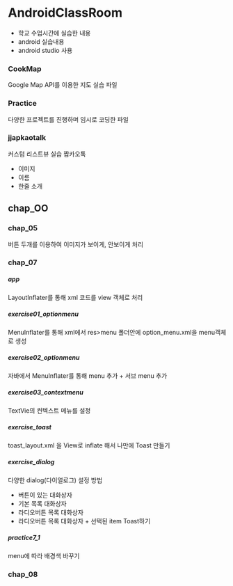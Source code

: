 # AndroidClassRoom
* 학교 수업시간에 실습한 내용
* android 실습내용
* android studio 사용

### CookMap
 Google Map API를 이용한 지도 실습 파일
 
### Practice
 다양한 프로젝트를 진행하며 임시로 코딩한 파일

### jjapkaotalk
 커스텀 리스트뷰 실습 짭카오톡
  * 이미지
  * 이름
  * 한줄 소개

## chap_OO
### chap_05
버튼 두개를 이용하여 이미지가 보이게, 안보이게 처리
 
### chap_07
##### app
LayoutInflater를 통해 xml 코드를 view 객체로 처리

##### exercise01_optionmenu
MenuInflater를 통해 xml에서 res>menu 폴더안에 option_menu.xml을 menu객체로 생성
 
##### exercise02_optionmenu
자바에서 MenuInflater를 통해 menu 추가 + 서브 menu 추가
 
##### exercise03_contextmenu
TextVie의 컨텍스트 메뉴를 설정
 
##### exercise_toast
toast_layout.xml 을 View로 inflate 해서 나만에 Toast 만들기

##### exercise_dialog
다양한 dialog(다이얼로그) 설정 방법
* 버튼이 있는 대화상자
* 기본 목록 대화상자
* 라디오버튼 목록 대화상자
* 라디오버튼 목록 대화상자 + 선택된 item Toast하기

##### practice7_1
menu에 따라 배경색 바꾸기

### chap_08
##### 
